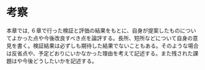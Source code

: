 # 考察

本章では, ６章で行った検証と評価の結果をもとに、自身が提案したものについてよかった点や今後改良すべき点を論評する。長所、短所などについて自身の意見を書く。検証結果は必ずしも期待した結果でないこともある。そのような場合は反省点や、予定どおりにいかなかった理由を考えて記述する。また残された課題はや今後どうしたいかを記述する。